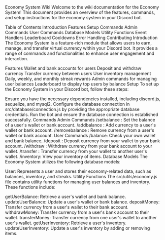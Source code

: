 Economy System Wiki
Welcome to the wiki documentation for the Economy System! This document provides an overview of the features, commands, and setup instructions for the economy system in your Discord bot.

Table of Contents
Introduction
Features
Setup
Commands
Admin Commands
User Commands
Database Models
Utility Functions
Event Handlers
Leaderboard
Cooldowns
Error Handling
Contributing
Introduction
The Economy System is a feature-rich module that allows users to earn, manage, and transfer virtual currency within your Discord bot. It provides a range of commands and functionalities to enhance user engagement and interaction.

Features
Wallet and bank accounts for users
Deposit and withdraw currency
Transfer currency between users
User inventory management
Daily, weekly, and monthly streak rewards
Admin commands for managing user balances
Leaderboard to display top users by balance
Setup
To set up the Economy System in your Discord bot, follow these steps:

Ensure you have the necessary dependencies installed, including discord.js, sequelize, and mysql2.
Configure the database connection in src/database/connection.js by providing the appropriate database credentials.
Run the bot and ensure the database connection is established successfully.
Commands
Admin Commands
/setbalance <user> <amount> <type>: Set the balance of a user's wallet or bank account.
/addbalance <user> <amount> <type>: Add currency to a user's wallet or bank account.
/removebalance <user> <amount> <type>: Remove currency from a user's wallet or bank account.
User Commands
/balance: Check your own wallet and bank balance.
/deposit <amount>: Deposit currency from your wallet to your bank account.
/withdraw <amount>: Withdraw currency from your bank account to your wallet.
/transfer <user> <amount>: Transfer currency from your wallet to another user's wallet.
/inventory: View your inventory of items.
Database Models
The Economy System utilizes the following database models:

User: Represents a user and stores their economy-related data, such as balances, inventory, and streaks.
Utility Functions
The src/utils/economy.js file contains utility functions for managing user balances and inventory. These functions include:

getUserBalance: Retrieve a user's wallet and bank balance.
updateUserBalance: Update a user's wallet or bank balance.
depositMoney: Transfer currency from a user's wallet to their bank account.
withdrawMoney: Transfer currency from a user's bank account to their wallet.
transferMoney: Transfer currency from one user's wallet to another user's wallet.
getUserInventory: Retrieve a user's inventory.
updateUserInventory: Update a user's inventory by adding or removing items.